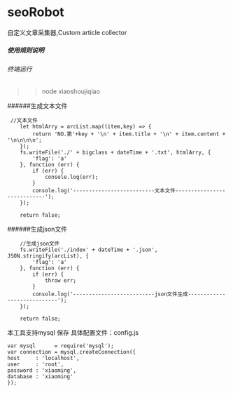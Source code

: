 # seoRobot
自定义文章采集器,Custom article collector

##### 使用规则说明

###### 终端运行 

>>node  xiaoshoujiqiao

######生成文本文件


```
 //文本文件
    let htmlArry = arcList.map((item,key) => {
        return 'NO.第'+key + '\n' + item.title + '\n' + item.content + '\n\n\n\n';
    });
    fs.writeFile('./' + bigclass + dateTime + '.txt', htmlArry, {
        'flag': 'a'
    }, function (err) {
        if (err) {
            console.log(err);
        }
        console.log('--------------------------文本文件----------------------------');
    });

    return false;
```

######生成json文件

```
    //生成json文件
    fs.writeFile('./index' + dateTime + '.json', JSON.stringify(arcList), {
        'flag': 'a'
    }, function (err) {
        if (err) {
            throw err;
        }
        console.log('--------------------------json文件生成----------------------------');
    });

    return false;
```



本工具支持mysql 保存
具体配置文件：config.js

```
var mysql      = require('mysql');
var connection = mysql.createConnection({
host     : 'localhost',
user     : 'root',
password : 'xiaoming',
database : 'xiaoming'
});
```
